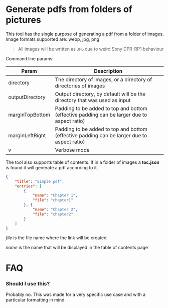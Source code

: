 # Generate pdfs from folders of pictures

This tool has the single purpose of generating a pdf from a folder of images.
Image formats supported are: webp, jpg, png

> All images will be written as `JPG` due to weird Sony DPR-RP1 behaviour

Command line params:

| Param | Description |
| ----- | --- |
| directory | The directory of images, or a directory of directories of images|
| outputDirectory|Output directory, by default will be the directory that was used as input |
| marginTopBottom |Padding to be added to top and bottom (effective padding can be larger due to aspect ratio) |
| marginLeftRight |Padding to be added to top and bottom (effective padding can be larger due to aspect ratio) |
| v | Verbose mode |

The tool also supports table of contents. If in a folder of images a **toc.json** is found it will generate a pdf according to it. 

```json
{
	"title": "Simple pdf",
	"entries": [
		{
			"name": "Chapter 1",
			"file": "chapter1"
		}, {
			"name": "Chapter 2",
			"file": "chapter2"
		}
	]
}
```
*file* is the file name where the link will be created

*name* is the name that will be displayed in the table of contents page

# FAQ

### Should I use this?

Probably no. This was made for a very specific use case and with a particular formatting in mind.